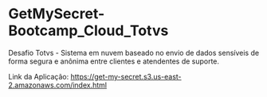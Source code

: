 # GetMySecret-Bootcamp_Cloud_Totvs
Desafio Totvs - Sistema em nuvem baseado no envio de dados sensíveis de forma segura e anônima entre clientes e atendentes de suporte.

Link da Aplicação: https://get-my-secret.s3.us-east-2.amazonaws.com/index.html
